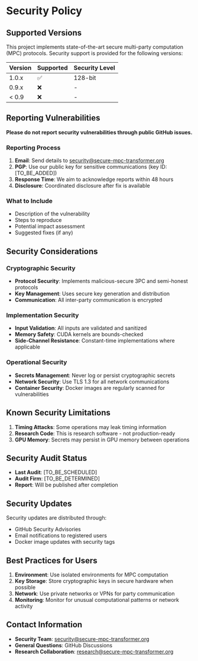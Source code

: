 # Security Policy

## Supported Versions

This project implements state-of-the-art secure multi-party computation (MPC) protocols. Security support is provided for the following versions:

| Version | Supported          | Security Level |
| ------- | ------------------ | -------------- |
| 1.0.x   | :white_check_mark: | 128-bit        |
| 0.9.x   | :x:                | -              |
| < 0.9   | :x:                | -              |

## Reporting Vulnerabilities

**Please do not report security vulnerabilities through public GitHub issues.**

### Reporting Process

1. **Email**: Send details to security@secure-mpc-transformer.org
2. **PGP**: Use our public key for sensitive communications (key ID: [TO_BE_ADDED])
3. **Response Time**: We aim to acknowledge reports within 48 hours
4. **Disclosure**: Coordinated disclosure after fix is available

### What to Include

- Description of the vulnerability
- Steps to reproduce
- Potential impact assessment
- Suggested fixes (if any)

## Security Considerations

### Cryptographic Security

- **Protocol Security**: Implements malicious-secure 3PC and semi-honest protocols
- **Key Management**: Uses secure key generation and distribution
- **Communication**: All inter-party communication is encrypted

### Implementation Security

- **Input Validation**: All inputs are validated and sanitized
- **Memory Safety**: CUDA kernels are bounds-checked
- **Side-Channel Resistance**: Constant-time implementations where applicable

### Operational Security

- **Secrets Management**: Never log or persist cryptographic secrets
- **Network Security**: Use TLS 1.3 for all network communications
- **Container Security**: Docker images are regularly scanned for vulnerabilities

## Known Security Limitations

1. **Timing Attacks**: Some operations may leak timing information
2. **Research Code**: This is research software - not production-ready
3. **GPU Memory**: Secrets may persist in GPU memory between operations

## Security Audit Status

- **Last Audit**: [TO_BE_SCHEDULED]
- **Audit Firm**: [TO_BE_DETERMINED]
- **Report**: Will be published after completion

## Security Updates

Security updates are distributed through:
- GitHub Security Advisories
- Email notifications to registered users
- Docker image updates with security tags

## Best Practices for Users

1. **Environment**: Use isolated environments for MPC computation
2. **Key Storage**: Store cryptographic keys in secure hardware when possible
3. **Network**: Use private networks or VPNs for party communication
4. **Monitoring**: Monitor for unusual computational patterns or network activity

## Contact Information

- **Security Team**: security@secure-mpc-transformer.org
- **General Questions**: GitHub Discussions
- **Research Collaboration**: research@secure-mpc-transformer.org